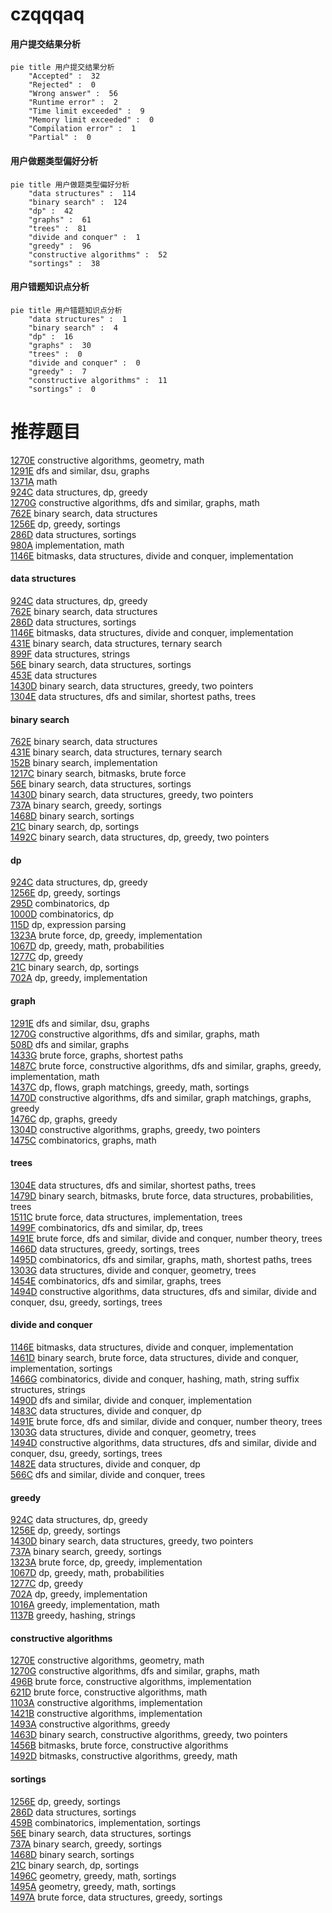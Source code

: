 # czqqqaq
<!-- tabs:start -->
#### **用户提交结果分析**

```mermaid
pie title 用户提交结果分析
    "Accepted" :  32
    "Rejected" :  0
    "Wrong answer" :  56
    "Runtime error" :  2
    "Time limit exceeded" :  9
    "Memory limit exceeded" :  0
    "Compilation error" :  1
    "Partial" :  0
```
#### **用户做题类型偏好分析**

```mermaid
pie title 用户做题类型偏好分析
    "data structures" :  114
    "binary search" :  124
    "dp" :  42
    "graphs" :  61
    "trees" :  81
    "divide and conquer" :  1
    "greedy" :  96
    "constructive algorithms" :  52
    "sortings" :  38
```
#### **用户错题知识点分析**

```mermaid
pie title 用户错题知识点分析
    "data structures" :  1
    "binary search" :  4
    "dp" :  16
    "graphs" :  30
    "trees" :  0
    "divide and conquer" :  0
    "greedy" :  7
    "constructive algorithms" :  11
    "sortings" :  0
```
<!-- tabs:end -->
# 推荐题目
[1270E](http://codeforces.com/problemset/problem/1270/E)		constructive algorithms,
                        geometry,
                        math		  
[1291E](https://codeforces.com/contest/1291/problem/E)		dfs and similar,
                        dsu,
                        graphs		  
[1371A](http://codeforces.com/problemset/problem/1371/A)		math		  
[924C](http://codeforces.com/problemset/problem/924/C)		data structures,
                        dp,
                        greedy		  
[1270G](http://codeforces.com/problemset/problem/1270/G)		constructive algorithms,
                        dfs and similar,
                        graphs,
                        math		  
[762E](http://codeforces.com/problemset/problem/762/E)		binary search,
                        data structures		  
[1256E](http://codeforces.com/problemset/problem/1256/E)		dp,
                        greedy,
                        sortings		  
[286D](http://codeforces.com/problemset/problem/286/D)		data structures,
                        sortings		  
[980A](http://codeforces.com/problemset/problem/980/A)		implementation,
                        math		  
[1146E](http://codeforces.com/problemset/problem/1146/E)		bitmasks,
                        data structures,
                        divide and conquer,
                        implementation		  
<!-- tabs:start -->
#### **data structures**
[924C](http://codeforces.com/problemset/problem/924/C)		data structures,
                        dp,
                        greedy		  
[762E](http://codeforces.com/problemset/problem/762/E)		binary search,
                        data structures		  
[286D](http://codeforces.com/problemset/problem/286/D)		data structures,
                        sortings		  
[1146E](http://codeforces.com/problemset/problem/1146/E)		bitmasks,
                        data structures,
                        divide and conquer,
                        implementation		  
[431E](http://codeforces.com/problemset/problem/431/E)		binary search,
                        data structures,
                        ternary search		  
[899F](http://codeforces.com/problemset/problem/899/F)		data structures,
                        strings		  
[56E](http://codeforces.com/problemset/problem/56/E)		binary search,
                        data structures,
                        sortings		  
[453E](http://codeforces.com/problemset/problem/453/E)		data structures		  
[1430D](http://codeforces.com/problemset/problem/1430/D)		binary search,
                        data structures,
                        greedy,
                        two pointers		  
[1304E](http://codeforces.com/problemset/problem/1304/E)		data structures,
                        dfs and similar,
                        shortest paths,
                        trees		  
#### **binary search**
[762E](http://codeforces.com/problemset/problem/762/E)		binary search,
                        data structures		  
[431E](http://codeforces.com/problemset/problem/431/E)		binary search,
                        data structures,
                        ternary search		  
[152B](http://codeforces.com/problemset/problem/152/B)		binary search,
                        implementation		  
[1217C](http://codeforces.com/problemset/problem/1217/C)		binary search,
                        bitmasks,
                        brute force		  
[56E](http://codeforces.com/problemset/problem/56/E)		binary search,
                        data structures,
                        sortings		  
[1430D](http://codeforces.com/problemset/problem/1430/D)		binary search,
                        data structures,
                        greedy,
                        two pointers		  
[737A](https://codeforces.com/contest/737/problem/A)		binary search,
                        greedy,
                        sortings		  
[1468D](http://codeforces.com/problemset/problem/1468/D)		binary search,
                        sortings		  
[21C](http://codeforces.com/problemset/problem/21/C)		binary search,
                        dp,
                        sortings		  
[1492C](http://codeforces.com/problemset/problem/1492/C)		binary search,
                        data structures,
                        dp,
                        greedy,
                        two pointers		  
#### **dp**
[924C](http://codeforces.com/problemset/problem/924/C)		data structures,
                        dp,
                        greedy		  
[1256E](http://codeforces.com/problemset/problem/1256/E)		dp,
                        greedy,
                        sortings		  
[295D](http://codeforces.com/problemset/problem/295/D)		combinatorics,
                        dp		  
[1000D](http://codeforces.com/problemset/problem/1000/D)		combinatorics,
                        dp		  
[115D](http://codeforces.com/problemset/problem/115/D)		dp,
                        expression parsing		  
[1323A](http://codeforces.com/problemset/problem/1323/A)		brute force,
                        dp,
                        greedy,
                        implementation		  
[1067D](http://codeforces.com/problemset/problem/1067/D)		dp,
                        greedy,
                        math,
                        probabilities		  
[1277C](https://codeforces.com/contest/1277/problem/C)		dp,
                        greedy		  
[21C](http://codeforces.com/problemset/problem/21/C)		binary search,
                        dp,
                        sortings		  
[702A](http://codeforces.com/problemset/problem/702/A)		dp,
                        greedy,
                        implementation		  
#### **graph**
[1291E](https://codeforces.com/contest/1291/problem/E)		dfs and similar,
                        dsu,
                        graphs		  
[1270G](http://codeforces.com/problemset/problem/1270/G)		constructive algorithms,
                        dfs and similar,
                        graphs,
                        math		  
[508D](http://codeforces.com/problemset/problem/508/D)		dfs and similar,
                        graphs		  
[1433G](http://codeforces.com/problemset/problem/1433/G)		brute force,
                        graphs,
                        shortest paths		  
[1487C](http://codeforces.com/problemset/problem/1487/C)		brute force,
                        constructive algorithms,
                        dfs and similar,
                        graphs,
                        greedy,
                        implementation,
                        math		  
[1437C](http://codeforces.com/problemset/problem/1437/C)		dp,
                        flows,
                        graph matchings,
                        greedy,
                        math,
                        sortings		  
[1470D](http://codeforces.com/problemset/problem/1470/D)		constructive algorithms,
                        dfs and similar,
                        graph matchings,
                        graphs,
                        greedy		  
[1476C](http://codeforces.com/problemset/problem/1476/C)		dp,
                        graphs,
                        greedy		  
[1304D](http://codeforces.com/problemset/problem/1304/D)		constructive algorithms,
                        graphs,
                        greedy,
                        two pointers		  
[1475C](http://codeforces.com/problemset/problem/1475/C)		combinatorics,
                        graphs,
                        math		  
#### **trees**
[1304E](http://codeforces.com/problemset/problem/1304/E)		data structures,
                        dfs and similar,
                        shortest paths,
                        trees		  
[1479D](http://codeforces.com/problemset/problem/1479/D)		binary search,
                        bitmasks,
                        brute force,
                        data structures,
                        probabilities,
                        trees		  
[1511C](http://codeforces.com/problemset/problem/1511/C)		brute force,
                        data structures,
                        implementation,
                        trees		  
[1499F](http://codeforces.com/problemset/problem/1499/F)		combinatorics,
                        dfs and similar,
                        dp,
                        trees		  
[1491E](http://codeforces.com/problemset/problem/1491/E)		brute force,
                        dfs and similar,
                        divide and conquer,
                        number theory,
                        trees		  
[1466D](http://codeforces.com/problemset/problem/1466/D)		data structures,
                        greedy,
                        sortings,
                        trees		  
[1495D](http://codeforces.com/problemset/problem/1495/D)		combinatorics,
                        dfs and similar,
                        graphs,
                        math,
                        shortest paths,
                        trees		  
[1303G](http://codeforces.com/problemset/problem/1303/G)		data structures,
                        divide and conquer,
                        geometry,
                        trees		  
[1454E](http://codeforces.com/problemset/problem/1454/E)		combinatorics,
                        dfs and similar,
                        graphs,
                        trees		  
[1494D](http://codeforces.com/problemset/problem/1494/D)		constructive algorithms,
                        data structures,
                        dfs and similar,
                        divide and conquer,
                        dsu,
                        greedy,
                        sortings,
                        trees		  
#### **divide and conquer**
[1146E](http://codeforces.com/problemset/problem/1146/E)		bitmasks,
                        data structures,
                        divide and conquer,
                        implementation		  
[1461D](http://codeforces.com/problemset/problem/1461/D)		binary search,
                        brute force,
                        data structures,
                        divide and conquer,
                        implementation,
                        sortings		  
[1466G](http://codeforces.com/problemset/problem/1466/G)		combinatorics,
                        divide and conquer,
                        hashing,
                        math,
                        string suffix structures,
                        strings		  
[1490D](http://codeforces.com/problemset/problem/1490/D)		dfs and similar,
                        divide and conquer,
                        implementation		  
[1483C](https://codeforces.com/contest/1483/problem/C)		data structures,
                        divide and conquer,
                        dp		  
[1491E](http://codeforces.com/problemset/problem/1491/E)		brute force,
                        dfs and similar,
                        divide and conquer,
                        number theory,
                        trees		  
[1303G](http://codeforces.com/problemset/problem/1303/G)		data structures,
                        divide and conquer,
                        geometry,
                        trees		  
[1494D](http://codeforces.com/problemset/problem/1494/D)		constructive algorithms,
                        data structures,
                        dfs and similar,
                        divide and conquer,
                        dsu,
                        greedy,
                        sortings,
                        trees		  
[1482E](http://codeforces.com/problemset/problem/1482/E)		data structures,
                        divide and conquer,
                        dp		  
[566C](http://codeforces.com/problemset/problem/566/C)		dfs and similar,
                        divide and conquer,
                        trees		  
#### **greedy**
[924C](http://codeforces.com/problemset/problem/924/C)		data structures,
                        dp,
                        greedy		  
[1256E](http://codeforces.com/problemset/problem/1256/E)		dp,
                        greedy,
                        sortings		  
[1430D](http://codeforces.com/problemset/problem/1430/D)		binary search,
                        data structures,
                        greedy,
                        two pointers		  
[737A](https://codeforces.com/contest/737/problem/A)		binary search,
                        greedy,
                        sortings		  
[1323A](http://codeforces.com/problemset/problem/1323/A)		brute force,
                        dp,
                        greedy,
                        implementation		  
[1067D](http://codeforces.com/problemset/problem/1067/D)		dp,
                        greedy,
                        math,
                        probabilities		  
[1277C](https://codeforces.com/contest/1277/problem/C)		dp,
                        greedy		  
[702A](http://codeforces.com/problemset/problem/702/A)		dp,
                        greedy,
                        implementation		  
[1016A](http://codeforces.com/problemset/problem/1016/A)		greedy,
                        implementation,
                        math		  
[1137B](http://codeforces.com/problemset/problem/1137/B)		greedy,
                        hashing,
                        strings		  
#### **constructive algorithms**
[1270E](http://codeforces.com/problemset/problem/1270/E)		constructive algorithms,
                        geometry,
                        math		  
[1270G](http://codeforces.com/problemset/problem/1270/G)		constructive algorithms,
                        dfs and similar,
                        graphs,
                        math		  
[496B](http://codeforces.com/problemset/problem/496/B)		brute force,
                        constructive algorithms,
                        implementation		  
[621D](http://codeforces.com/problemset/problem/621/D)		brute force,
                        constructive algorithms,
                        math		  
[1103A](http://codeforces.com/problemset/problem/1103/A)		constructive algorithms,
                        implementation		  
[1421B](http://codeforces.com/problemset/problem/1421/B)		constructive algorithms,
                        implementation		  
[1493A](http://codeforces.com/problemset/problem/1493/A)		constructive algorithms,
                        greedy		  
[1463D](http://codeforces.com/problemset/problem/1463/D)		binary search,
                        constructive algorithms,
                        greedy,
                        two pointers		  
[1456B](https://codeforces.com/contest/1456/problem/B)		bitmasks,
                        brute force,
                        constructive algorithms		  
[1492D](http://codeforces.com/problemset/problem/1492/D)		bitmasks,
                        constructive algorithms,
                        greedy,
                        math		  
#### **sortings**
[1256E](http://codeforces.com/problemset/problem/1256/E)		dp,
                        greedy,
                        sortings		  
[286D](http://codeforces.com/problemset/problem/286/D)		data structures,
                        sortings		  
[459B](http://codeforces.com/problemset/problem/459/B)		combinatorics,
                        implementation,
                        sortings		  
[56E](http://codeforces.com/problemset/problem/56/E)		binary search,
                        data structures,
                        sortings		  
[737A](https://codeforces.com/contest/737/problem/A)		binary search,
                        greedy,
                        sortings		  
[1468D](http://codeforces.com/problemset/problem/1468/D)		binary search,
                        sortings		  
[21C](http://codeforces.com/problemset/problem/21/C)		binary search,
                        dp,
                        sortings		  
[1496C](https://codeforces.com/contest/1496/problem/C)		geometry,
                        greedy,
                        math,
                        sortings		  
[1495A](http://codeforces.com/problemset/problem/1495/A)		geometry,
                        greedy,
                        math,
                        sortings		  
[1497A](http://codeforces.com/problemset/problem/1497/A)		brute force,
                        data structures,
                        greedy,
                        sortings		  
<!-- tabs:end -->
